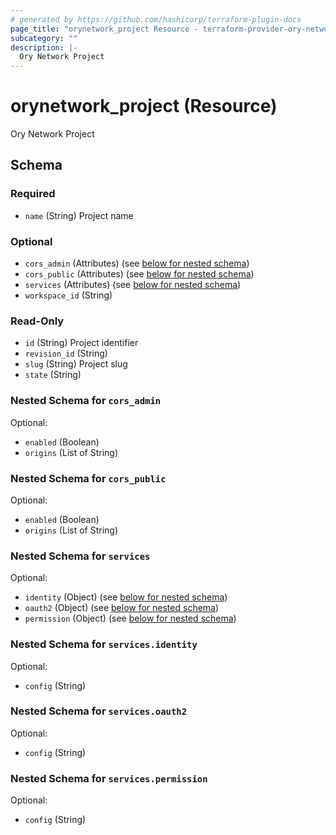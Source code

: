 ```yaml
---
# generated by https://github.com/hashicorp/terraform-plugin-docs
page_title: "orynetwork_project Resource - terraform-provider-ory-network"
subcategory: ""
description: |-
  Ory Network Project
---
```


# orynetwork_project (Resource)

Ory Network Project



<!-- schema generated by tfplugindocs -->
## Schema

### Required

- `name` (String) Project name

### Optional

- `cors_admin` (Attributes) (see [below for nested schema](#nestedatt--cors_admin))
- `cors_public` (Attributes) (see [below for nested schema](#nestedatt--cors_public))
- `services` (Attributes) (see [below for nested schema](#nestedatt--services))
- `workspace_id` (String)

### Read-Only

- `id` (String) Project identifier
- `revision_id` (String)
- `slug` (String) Project slug
- `state` (String)

<a id="nestedatt--cors_admin"></a>
### Nested Schema for `cors_admin`

Optional:

- `enabled` (Boolean)
- `origins` (List of String)


<a id="nestedatt--cors_public"></a>
### Nested Schema for `cors_public`

Optional:

- `enabled` (Boolean)
- `origins` (List of String)


<a id="nestedatt--services"></a>
### Nested Schema for `services`

Optional:

- `identity` (Object) (see [below for nested schema](#nestedatt--services--identity))
- `oauth2` (Object) (see [below for nested schema](#nestedatt--services--oauth2))
- `permission` (Object) (see [below for nested schema](#nestedatt--services--permission))

<a id="nestedatt--services--identity"></a>
### Nested Schema for `services.identity`

Optional:

- `config` (String)


<a id="nestedatt--services--oauth2"></a>
### Nested Schema for `services.oauth2`

Optional:

- `config` (String)


<a id="nestedatt--services--permission"></a>
### Nested Schema for `services.permission`

Optional:

- `config` (String)
